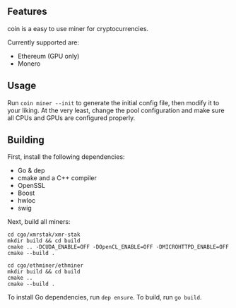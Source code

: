 ## Features

coin is a easy to use miner for cryptocurrencies.

Currently supported are:

* Ethereum (GPU only)
* Monero

## Usage

Run `coin miner --init` to generate the initial config file, then modify it to your liking.
At the very least, change the pool configuration and make sure all CPUs and GPUs are configured
properly.

## Building

First, install the following dependencies:

* Go & dep
* cmake and a C++ compiler
* OpenSSL
* Boost
* hwloc
* swig

Next, build all miners:

    cd cgo/xmrstak/xmr-stak
    mkdir build && cd build
    cmake .. -DCUDA_ENABLE=OFF -DOpenCL_ENABLE=OFF -DMICROHTTPD_ENABLE=OFF
    cmake --build .

    cd cgo/ethminer/ethminer
    mkdir build && cd build
    cmake ..
    cmake --build .

To install Go dependencies, run `dep ensure`. To build, run `go build`.

